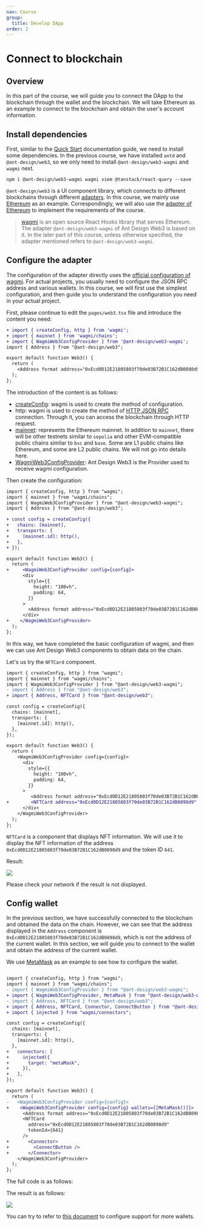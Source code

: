 ```yaml
---
nav: Course
group:
  title: Develop DApp
order: 2
---
```


# Connect to blockchain

## Overview

In this part of the course, we will guide you to connect the DApp to the blockchain through the wallet and the blockchain. We will take Ethereum as an example to connect to the blockchain and obtain the user's account information.

## Install dependencies

First, similar to the [Quick Start](../guide/quick-start.md) documentation guide, we need to install some dependencies. In the previous course, we have installed `antd` and `@ant-design/web3`, so we only need to install `@ant-design/web3-wagmi` and `wagmi` next.

```shell
npm i @ant-design/web3-wagmi wagmi viem @tanstack/react-query --save
```

`@ant-design/web3` is a UI component library, which connects to different blockchains through different [adapters](../guide/adapter.md). In this course, we mainly use [Ethereum](https://ethereum.org/) as an example. Correspondingly, we will also use the [adapter of Ethereum](../../packages/web3/src/ethereum/index.md) to implement the requirements of the course.

> [wagmi](https://wagmi.sh/) is an open source React Hooks library that serves Ethereum. The adapter `@ant-design/web3-wagmi` of Ant Design Web3 is based on it. In the later part of this course, unless otherwise specified, the adapter mentioned refers to `@ant-design/web3-wagmi`.

## Configure the adapter

The configuration of the adapter directly uses the [official configuration of wagmi](https://wagmi.sh/core/getting-started). For actual projects, you usually need to configure the JSON RPC address and various wallets. In this course, we will first use the simplest configuration, and then guide you to understand the configuration you need in your actual project.

First, please continue to edit the `pages/web3.tsx` file and introduce the content you need:

```diff
+ import { createConfig, http } from 'wagmi';
+ import { mainnet } from 'wagmi/chains';
+ import { WagmiWeb3ConfigProvider } from '@ant-design/web3-wagmi';
import { Address } from "@ant-design/web3";

export default function Web3() {
  return (
    <Address format address="0xEcd0D12E21805803f70de03B72B1C162dB0898d9" />
  );
};
```

The introduction of the content is as follows:

- [createConfig](https://wagmi.sh/react/config): wagmi is used to create the method of configuration.
- http: wagmi is used to create the method of [HTTP JSON RPC](https://wagmi.sh/core/api/transports/http) connection. Through it, you can access the blockchain through HTTP request.
- [mainnet](https://wagmi.sh/react/chains): represents the Ethereum mainnet. In addition to `mainnet`, there will be other testnets similar to `sepolia` and other EVM-compatible public chains similar to `bsc` and `base`. Some are L1 public chains like Ethereum, and some are L2 public chains. We will not go into details here.
- [WagmiWeb3ConfigProvider](https://web3.ant.design/components/wagmi#wagmiweb3configproviderprops): Ant Design Web3 is the Provider used to receive wagmi configuration.

Then create the configuration:

```diff
import { createConfig, http } from "wagmi";
import { mainnet } from "wagmi/chains";
import { WagmiWeb3ConfigProvider } from "@ant-design/web3-wagmi";
import { Address } from "@ant-design/web3";

+ const config = createConfig({
+   chains: [mainnet],
+   transports: {
+     [mainnet.id]: http(),
+   },
+ });

export default function Web3() {
  return (
+     <WagmiWeb3ConfigProvider config={config}>
      <div
        style={{
          height: "100vh",
          padding: 64,
        }}
      >
        <Address format address="0xEcd0D12E21805803f70de03B72B1C162dB0898d9" />
      </div>
+    </WagmiWeb3ConfigProvider>
  );
};

```

In this way, we have completed the basic configuration of wagmi, and then we can use Ant Design Web3 components to obtain data on the chain.

Let's us try the `NFTCard` component.

```diff
import { createConfig, http } from "wagmi";
import { mainnet } from "wagmi/chains";
import { WagmiWeb3ConfigProvider } from "@ant-design/web3-wagmi";
- import { Address } from "@ant-design/web3";
+ import { Address, NFTCard } from "@ant-design/web3";

const config = createConfig({
  chains: [mainnet],
  transports: {
    [mainnet.id]: http(),
  },
});

export default function Web3() {
  return (
    <WagmiWeb3ConfigProvider config={config}>
      <div
        style={{
          height: "100vh",
          padding: 64,
        }}
      >
         <Address format address="0xEcd0D12E21805803f70de03B72B1C162dB0898d9" />
+        <NFTCard address="0xEcd0D12E21805803f70de03B72B1C162dB0898d9" tokenId={641} />
      </div>
    </WagmiWeb3ConfigProvider>
  );
};
```

`NFTCard` is a component that displays NFT information. We will use it to display the NFT information of the address `0xEcd0D12E21805803f70de03B72B1C162dB0898d9` and the token ID `641`.

Result:

![](./img/nft-card.png)

Please check your network if the result is not displayed.

## Config wallet

In the previous section, we have successfully connected to the blockchain and obtained the data on the chain. However, we can see that the address displayed in the `Address` component is `0xEcd0D12E21805803f70de03B72B1C162dB0898d9`, which is not the address of the current wallet. In this section, we will guide you to connect to the wallet and obtain the address of the current wallet.

We use [MetaMask](https://metamask.io/) as an example to see how to configure the wallet.

```diff

import { createConfig, http } from "wagmi";
import { mainnet } from "wagmi/chains";
- import { WagmiWeb3ConfigProvider } from "@ant-design/web3-wagmi";
+ import { WagmiWeb3ConfigProvider, MetaMask } from "@ant-design/web3-wagmi";
- import { Address, NFTCard } from "@ant-design/web3";
+ import { Address, NFTCard, Connector, ConnectButton } from "@ant-design/web3";
+ import { injected } from "wagmi/connectors";

const config = createConfig({
  chains: [mainnet],
  transports: {
    [mainnet.id]: http(),
  },
+   connectors: [
+     injected({
+       target: "metaMask",
+     }),
+   ],
});

export default function Web3() {
  return (
-   <WagmiWeb3ConfigProvider config={config}>
+    <WagmiWeb3ConfigProvider config={config} wallets={[MetaMask()]}>
      <Address format address="0xEcd0D12E21805803f70de03B72B1C162dB0898d9" />
      <NFTCard
        address="0xEcd0D12E21805803f70de03B72B1C162dB0898d9"
        tokenId={641}
      />
+       <Connector>
+         <ConnectButton />
+       </Connector>
    </WagmiWeb3ConfigProvider>
  );
};


```

The full code is as follows:

<code src="./demos/connect.tsx"></code>

The result is as follows:

![](./img/connect.png)

You can try to refer to [this document](../../packages/web3/src/ethereum/index.md#add-more-wallets) to configure support for more wallets.
